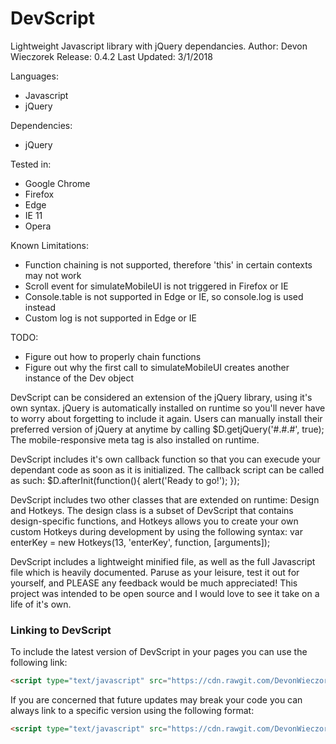 # DevScript
Lightweight Javascript library with jQuery dependancies.
Author: Devon Wieczorek
Release: 0.4.2
Last Updated: 3/1/2018


Languages:
- Javascript
- jQuery

Dependencies:
- jQuery

Tested in:
- Google Chrome
- Firefox
- Edge
- IE 11
- Opera

Known Limitations:
- Function chaining is not supported, therefore 'this' in certain contexts may not work
- Scroll event for simulateMobileUI is not triggered in Firefox or IE
- Console.table is not supported in Edge or IE, so console.log is used instead
- Custom log is not supported in Edge or IE

TODO:
- Figure out how to properly chain functions
- Figure out why the first call to simulateMobileUI creates another instance of the Dev object

DevScript can be considered an extension of the jQuery library, using it's own syntax.
jQuery is automatically installed on runtime so you'll never have to worry about forgetting to include it again.
Users can manually install their preferred version of jQuery at anytime by calling $D.getjQuery('#.#.#', true);
The mobile-responsive meta tag is also installed on runtime.

DevScript includes it's own callback function so that you can execude your dependant code as soon as it is initialized.
The callback script can be called as such: $D.afterInit(function(){ alert('Ready to go!'); });

DevScript includes two other classes that are extended on runtime: Design and Hotkeys.
The design class is a subset of DevScript that contains design-specific functions, and Hotkeys allows you to create your 
own custom Hotkeys during development by using the following syntax: var enterKey = new Hotkeys(13, 'enterKey', function, [arguments]);

DevScript includes a lightweight minified file, as well as the full Javascript file which is heavily documented.
Paruse as your leisure, test it out for yourself, and PLEASE any feedback would be much appreciated!
This project was intended to be open source and I would love to see it take on a life of it's own.

### Linking to DevScript
To include the latest version of DevScript in your pages you can use the following link:
```html
<script type="text/javascript" src="https://cdn.rawgit.com/DevonWieczorek/DevScript/ab746df0/devScript.min.js"></script>
```
If you are concerned that future updates may break your code you can always link to a specific version using the following format:
```html
<script type="text/javascript" src="https://cdn.rawgit.com/DevonWieczorek/DevScript/ab746df0/0.4.2/devScript.min.js"></script>
```
